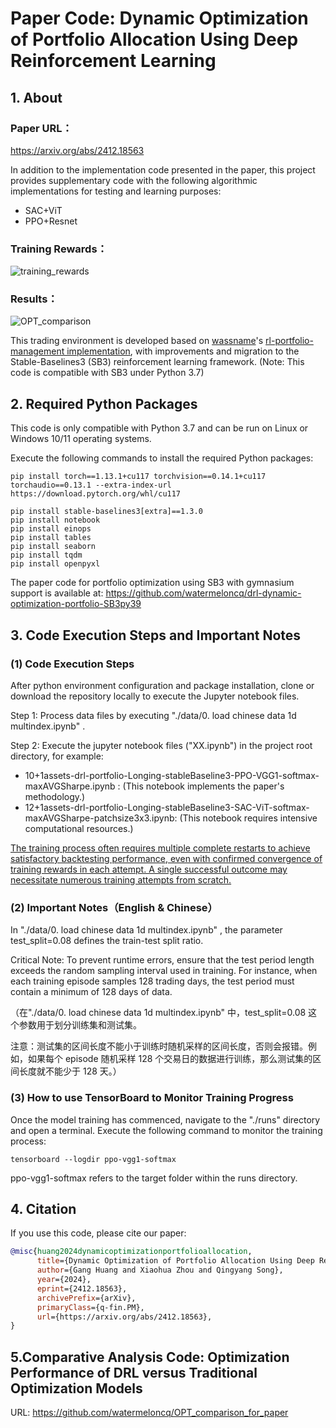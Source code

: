 # Paper Code: **Dynamic Optimization of Portfolio Allocation Using Deep Reinforcement Learning**

## 1. About

### Paper URL：

https://arxiv.org/abs/2412.18563

In addition to the implementation code presented in the paper, this project provides supplementary code with the following algorithmic implementations for testing and learning purposes:
- SAC+ViT
- PPO+Resnet
### Training Rewards：

![training_rewards](https://github.com/user-attachments/assets/268f5f36-ffba-4ac6-8c56-e3b7d431f9ae)


### Results：

![OPT_comparison](https://github.com/user-attachments/assets/200c7406-8489-4d1b-81a8-ddb6f618defa)




This trading environment is developed based on [wassname](https://github.com/wassname)'s [rl-portfolio-management implementation](https://github.com/wassname/rl-portfolio-management), with improvements and migration to the Stable-Baselines3 (SB3) reinforcement learning framework. (Note: This code is compatible with SB3 under Python 3.7)



## 2. Required Python Packages

This code is only compatible with Python 3.7 and can be run on Linux or Windows 10/11 operating systems.

Execute the following commands to install the required Python packages:

```
pip install torch==1.13.1+cu117 torchvision==0.14.1+cu117 torchaudio==0.13.1 --extra-index-url https://download.pytorch.org/whl/cu117

pip install stable-baselines3[extra]==1.3.0
pip install notebook
pip install einops
pip install tables
pip install seaborn
pip install tqdm
pip install openpyxl
```



The paper code for portfolio optimization using SB3 with gymnasium support is available at: https://github.com/watermeloncq/drl-dynamic-optimization-portfolio-SB3py39

## 3. Code Execution Steps and Important Notes

### (1) Code Execution Steps

After python environment configuration and package installation, clone or download the repository locally to execute the Jupyter notebook files.

Step 1: Process data files by executing "./data/0. load chinese data 1d multindex.ipynb" .

Step 2: Execute the jupyter notebook files ("XX.ipynb") in the project root directory, for example:

- 10+1assets-drl-portfolio-Longing-stableBaseline3-PPO-VGG1-softmax-maxAVGSharpe.ipynb : (This notebook implements the paper's methodology.)
- 12+1assets-drl-portfolio-Longing-stableBaseline3-SAC-ViT-softmax-maxAVGSharpe-patchsize3x3.ipynb: (This notebook requires intensive computational resources.)

<u>The training process often requires multiple complete restarts to achieve satisfactory backtesting performance, even with confirmed convergence of training rewards in each attempt. A single successful outcome may necessitate numerous training attempts from scratch.</u>

### (2) Important Notes（English & Chinese）

In "./data/0. load chinese data 1d multindex.ipynb" , the parameter test_split=0.08 defines the train-test split ratio. 

Critical Note: To prevent runtime errors, ensure that the test period length exceeds the random sampling interval used in training. For instance, when each training episode samples 128 trading days, the test period must contain a minimum of 128 days of data.

（在"./data/0. load chinese data 1d multindex.ipynb"  中，test_split=0.08 这个参数用于划分训练集和测试集。

注意：测试集的区间长度不能小于训练时随机采样的区间长度，否则会报错。例如，如果每个 episode 随机采样 128 个交易日的数据进行训练，那么测试集的区间长度就不能少于 128 天。）

### (3) How to use TensorBoard to Monitor Training Progress

Once the model training has commenced, navigate to the "./runs" directory and open a terminal. Execute the following command to monitor the training process:

```
tensorboard --logdir ppo-vgg1-softmax
```

 ppo-vgg1-softmax refers to the target folder within the runs directory.

## 4. Citation

If you use this code, please cite our paper:

```bibtex
@misc{huang2024dynamicoptimizationportfolioallocation,
      title={Dynamic Optimization of Portfolio Allocation Using Deep Reinforcement Learning}, 
      author={Gang Huang and Xiaohua Zhou and Qingyang Song},
      year={2024},
      eprint={2412.18563},
      archivePrefix={arXiv},
      primaryClass={q-fin.PM},
      url={https://arxiv.org/abs/2412.18563}, 
}
```

## 5.Comparative Analysis Code: Optimization Performance of DRL versus Traditional Optimization Models

URL: https://github.com/watermeloncq/OPT_comparison_for_paper

